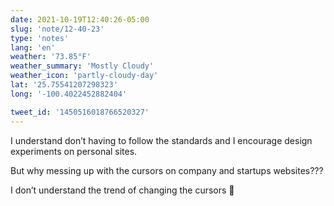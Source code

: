 ```yaml
---
date: 2021-10-19T12:40:26-05:00
slug: 'note/12-40-23'
type: 'notes'
lang: 'en'
weather: '73.85°F'
weather_summary: 'Mostly Cloudy'
weather_icon: 'partly-cloudy-day'
lat: '25.75541207298323'
long: '-100.4022452882404'

tweet_id: '1450516018766520327'
---
```

I understand don’t having to follow the standards and I encourage design experiments on personal sites. 

But why messing up with the cursors on company and startups websites???

I don’t understand the trend of changing the cursors 🤌